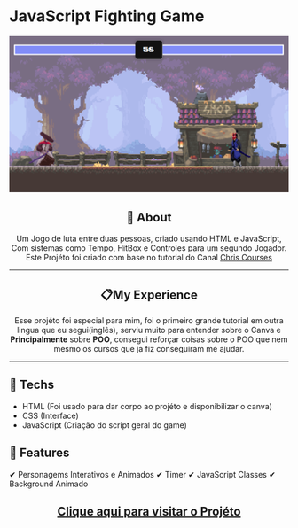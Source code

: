 #  **JavaScript Fighting Game**

![print do projeto](print.png)

<div align="center">

## 	&#127919; **About**
Um Jogo de luta entre duas pessoas, criado usando HTML e JavaScript, Com sistemas como Tempo, HitBox e Controles para um segundo Jogador. <br/>
Este Projéto foi criado com base no tutorial do Canal <a href="https://www.youtube.com/c/ChrisCourses">Chris Courses</a> 

</div>
<hr/>
<div align="center">

## 📋**My Experience**
Esse projéto foi especial para mim, foi o primeiro grande tutorial em outra lingua que eu segui(inglês), serviu muito para entender sobre o Canva e **Principalmente** sobre **POO**, consegui reforçar coisas sobre o POO que nem mesmo os cursos que ja fiz conseguiram me ajudar.

</div>
<hr style=""/>
<div>

## 🔧 **Techs**

* HTML (Foi usado para dar corpo ao projéto e disponibilizar o canva)
* CSS (Interface)
* JavaScript (Criação do script geral do game)

</div>
<div>

## &#127775; **Features**
&#10004; Personagems Interativos e Animados &#10004; Timer &#10004; JavaScript Classes &#10004; Background Animado

</div>
<div align="center">

## <a href="https://thiagofang.github.io/fighting-game-javascript/">**Clique aqui para visitar o Projéto**</a>

</div>

